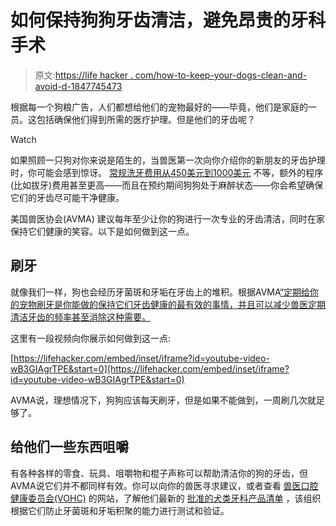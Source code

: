 # 如何保持狗狗牙齿清洁，避免昂贵的牙科手术

> 原文:[https://life hacker . com/how-to-keep-your-dogs-clean-and-avoid-d-1847745473](https://lifehacker.com/how-to-keep-your-dogs-teeth-clean-and-avoid-expensive-d-1847745473)

根据每一个狗粮广告，人们都想给他们的宠物最好的——毕竟，他们是家庭的一员。这包括确保他们得到所需的医疗护理。但是他们的牙齿呢？

Watch

如果照顾一只狗对你来说是陌生的，当兽医第一次向你介绍你的新朋友的牙齿护理时，你可能会感到惊讶。 [常规洗牙费用从450美元到1000美元](https://www.dailypaws.com/living-with-pets/pet-costs/dog-teeth-cleaning-cost) 不等，额外的程序(比如拔牙)费用甚至更高——而且在预约期间狗狗处于麻醉状态——你会希望确保它们的牙齿尽可能干净健康。

美国兽医协会(AVMA) 建议每年至少让你的狗进行一次专业的牙齿清洁，同时在家保持它们健康的笑容。以下是如何做到这一点。

## 刷牙

就像我们一样，狗也会经历牙菌斑和牙垢在牙齿上的堆积。根据AVMA[“定期给你的宠物刷牙是你能做的保持它们牙齿健康的最有效的事情，并且可以减少兽医定期清洁牙齿的频率甚至消除这种需要。](https://www.avma.org/resources-tools/pet-owners/petcare/pet-dental-care)

这里有一段视频向你展示如何做到这一点:

 [https://lifehacker.com/embed/inset/iframe?id=youtube-video-wB3GIAgrTPE&start=0](https://lifehacker.com/embed/inset/iframe?id=youtube-video-wB3GIAgrTPE&start=0) 

AVMA说，理想情况下，狗狗应该每天刷牙，但是如果不能做到，一周刷几次就足够了。

## 给他们一些东西咀嚼

有各种各样的零食、玩具、咀嚼物和棍子声称可以帮助清洁你的狗的牙齿，但AVMA说它们并不都同样有效。你可以向你的兽医寻求建议，或者查看 [兽医口腔健康委员会(VOHC)](http://vohc.org/) 的网站，了解他们最新的 [批准的犬类牙科产品清单](http://vohc.org/VOHCAcceptedProductsTable_Dogs.pdf) ，该组织根据它们防止牙菌斑和牙垢积聚的能力进行测试和验证。